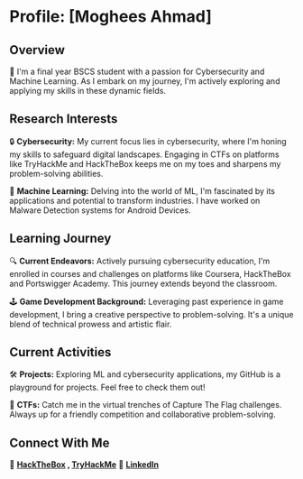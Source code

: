 # Profile: [Moghees Ahmad]

## Overview

🚀 I'm a final year BSCS student with a passion for Cybersecurity and Machine Learning. As I embark on my journey, I'm actively exploring and applying my skills in these dynamic fields.

## Research Interests

🔒 **Cybersecurity:** My current focus lies in cybersecurity, where I'm honing my skills to safeguard digital landscapes. Engaging in CTFs on platforms like TryHackMe and HackTheBox keeps me on my toes and sharpens my problem-solving abilities.

🤖 **Machine Learning:** Delving into the world of ML, I'm fascinated by its applications and potential to transform industries. I have worked on Malware Detection systems for Android Devices.

## Learning Journey

🔍 **Current Endeavors:** Actively pursuing cybersecurity education, I'm enrolled in courses and challenges on platforms like Coursera, HackTheBox and Portswigger Academy. This journey extends beyond the classroom.

🕹️ **Game Development Background:** Leveraging past experience in game development, I bring a creative perspective to problem-solving. It's a unique blend of technical prowess and artistic flair.

## Current Activities

🛠️ **Projects:** Exploring ML and cybersecurity applications, my GitHub is a playground for projects. Feel free to check them out!

🔭 **CTFs:** Catch me in the virtual trenches of Capture The Flag challenges. Always up for a friendly competition and collaborative problem-solving.

## Connect With Me

🔐 **[HackTheBox](https://app.hackthebox.com/profile/1169705) , [TryHackMe](https://tryhackme.com/p/mogheesahmad244)**
🔗 **[LinkedIn](www.linkedin.com/in/moghees-ahmad-064a94188)**
